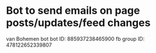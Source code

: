 # Bot to send emails on page posts/updates/feed changes

van Bohemen bot
bot ID: 885937238465900
fb group ID: 478122652339807